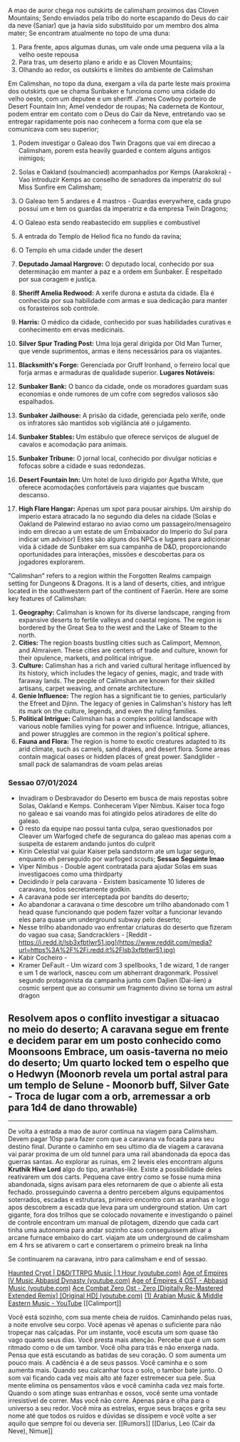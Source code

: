 A mao de auror chega nos outskirts de calimsham proximos das Cloven Mountains;
Sendo enviados pela tribo do norte escapando do Deus do cair da neve (Saniar) que ja havia sido substituido por um membro dos alma mater;
Se encontram atualmente no topo de uma duna:
1. Para frente, apos algumas dunas, um vale onde uma pequena vila a la velho oeste repousa
2. Para tras, um deserto plano e arido e as Cloven Mountains;
3. Olhando ao redor, os outskirts e limites do ambiente de Calimshan
  
Em Calimshan, no topo da duna, exergam a vila da parte leste mais proxima dos outskirts que se chama Sunbaker e funciona como uma cidade do velho oeste, com um deputee e um sheriff.
J’ames Cowboy porteiro de Desert Fountain Inn;
Amel vendedor de roupas;
Na caderneta de Kontour, podem entrar em contato com o Deus do Cair da Neve, entretando vao se entregar rapidamente pois nao conhecem a forma com que ela se comunicava com seu superior;
1. Podem investigar o Galeao dos Twin Dragons que vai em direcao a Calimsham, porem esta heavily guarded e contem alguns antigos inimigos;
2. Solas e Oakland (soulmancied) acompanhados por Kemps (Aarakokra) - Vao introduzir Kemps ao conselho de senadores da imperatriz do sul Miss Sunfire em Calimsham;
3. O Galeao tem 5 andares e 4 mastros - Guardas everywhere, cada grupo possui um e tem os guardas da imperatriz e da empresa Twin Dragons;
4. O Galeao esta sendo reabastecido em supplies e combustivel
5. A entrada do Templo de Heliod fica no fundo da ravina;
6. O Templo eh uma cidade under the desert
  
1. **Deputado Jamaal Hargrove:** O deputado local, conhecido por sua determinação em manter a paz e a ordem em Sunbaker. É respeitado por sua coragem e justiça.
2. **Sheriff Amelia Redwood:** A xerife durona e astuta da cidade. Ela é conhecida por sua habilidade com armas e sua dedicação para manter os forasteiros sob controle.
3. **Harris:** O médico da cidade, conhecido por suas habilidades curativas e conhecimento em ervas medicinais.
4. **Silver Spur Trading Post:** Uma loja geral dirigida por Old Man Turner, que vende suprimentos, armas e itens necessários para os viajantes.
5. **Blacksmith's Forge:** Gerenciada por Gruff Ironhand, o ferreiro local que forja armas e armaduras de qualidade superior.
**Lugares Notáveis:**
1. **Sunbaker Bank:** O banco da cidade, onde os moradores guardam suas economias e onde rumores de um cofre com segredos valiosos são espalhados.
2. **Sunbaker Jailhouse:** A prisão da cidade, gerenciada pelo xerife, onde os infratores são mantidos sob vigilância até o julgamento.
3. **Sunbaker Stables:** Um estábulo que oferece serviços de aluguel de cavalos e acomodação para animais.
4. **Sunbaker Tribune:** O jornal local, conhecido por divulgar notícias e fofocas sobre a cidade e suas redondezas.
5. **Desert Fountain Inn:** Um hotel de luxo dirigido por Agatha White, que oferece acomodações confortáveis para viajantes que buscam descanso.
6. **High Flare Hangar:** Apenas um spot para pousar airships. Um airship do imperio estara atracado la no segundo dia deles na cidade (Solas e Oakland de Palewind estarao no aviao como um passageiro/mensageiro indo em direcao a um estate de um Embaixador do Imperio do Sul para indicar um advisor)
Estes são alguns dos NPCs e lugares para adicionar vida à cidade de Sunbaker em sua campanha de D&D, proporcionando oportunidades para interações, missões e descobertas para os jogadores explorarem.
  
"Calimshan" refers to a region within the Forgotten Realms campaign setting for Dungeons & Dragons. It is a land of deserts, cities, and intrigue located in the southwestern part of the continent of Faerûn.
Here are some key features of Calimshan:
1. **Geography:** Calimshan is known for its diverse landscape, ranging from expansive deserts to fertile valleys and coastal regions. The region is bordered by the Great Sea to the west and the Lake of Steam to the north.
2. **Cities:** The region boasts bustling cities such as Calimport, Memnon, and Almraiven. These cities are centers of trade and culture, known for their opulence, markets, and political intrigue.
3. **Culture:** Calimshan has a rich and varied cultural heritage influenced by its history, which includes the legacy of genies, magic, and trade with faraway lands. The people of Calimshan are known for their skilled artisans, carpet weaving, and ornate architecture.
4. **Genie Influence:** The region has a significant tie to genies, particularly the Efreet and Djinn. The legacy of genies in Calimshan's history has left its mark on the culture, legends, and even the ruling families.
5. **Political Intrigue:** Calimshan has a complex political landscape with various noble families vying for power and influence. Intrigue, alliances, and power struggles are common in the region's political sphere.
6. **Fauna and Flora:** The region is home to exotic creatures adapted to its arid climate, such as camels, sand drakes, and desert flora. Some areas contain magical oases or hidden places of great power.
Sandglider - small pack de salamandras de voam pelas areias
  
  
### **Sessao 07/01/2024**
- Invadiram o Desbravador do Deserto em busca de mais repostas sobre Solas, Oakland e Kemps. Conheceram Viper Nimbus. Kaiser toca fogo no galeao e sai voando mas foi atingido pelos atiradores de elite do galeao.
- O resto da equipe nao possui tanta culpa, serao questionados por Cleaver um Warfoged chefe de seguranca do galeao mas apenas com a suspeita de estarem andando juntos do culprit
- Kirin Celestial vai guiar Kaiser pela sandstorm ate um lugar seguro, enquanto eh perseguido por warfoged scouts;
**Sessao Seguinte lmao**
- Viper Nimbus - Double agent contratada para ajudar Solas em suas investigacoes como uma thirdparty
- Decidindo ir pela caravana - Existem basicamente 10 lideres de caravana, todos secretamente godkin.
- A caravana pode ser interceptada por bandits do deserto;
- Ao abandonar a caravana o time descobre um trilho abandonado com 1 head quase funcionando que podem fazer voltar a funcionar levando eles para quase um underground subway pelo deserto;
- Nesse trilho abandonado vao enfrentar criaturas do deserto que fizeram do vagao sua casa; Sandcracklers - [Reddit - https://i.redd.it/lsb3xfbtlwr51.jpg](https://www.reddit.com/media?url=https%3A%2F%2Fi.redd.it%2Flsb3xfbtlwr51.jpg)
- Kabir Cocheiro -
- Kramer DeFault - Um wizard com 3 spellbooks, 1 de wizard, 1 de ranger e um 1 de warlock, nasceu com um abherrant dragonmark. Possivel segundo protagonista da campanha junto com Dajlien (Dai-lien) a cosmic serpent que ao consumir um fragmento divino se torna um astral dragon
  
Resolvem apos o conflito investigar a situacao no meio do deserto;
A caravana segue em frente e decidem parar em um posto conhecido como Moonsoons Embrace, um oasis-taverna no meio do deserto; Um quarto locked tem o espelho que o Hedwyn (Moonorb revela um portal astral para um templo de Selune - Moonorb buff, Silver Gate - Troca de lugar com a orb, arremessar a orb para 1d4 de dano throwable)
---
---
De volta a estrada a mao de auror continua na viagem para Calimsham. Devem pagar 10sp para fazer com que a caravana va focada para seu destino final.
Durante o caminho em seu ultimo dia de viagem a caravana vai parar proxima de um old tunnel para uma rail abandonada da epoca das guerras santas. Ao explorar as ruinas, em 2 leveis eles encontram alguns **Kruthik Hive Lord** algo do tipo, aranhas-like. Existe a possibilidade deles reativarem um dos carts.
Pequena cave entry como se fosse numa mina abandonada, signs avisam para eles retornarem de que o abiente ali esta fechado. prosseguindo caverna a dentro percebem alguns equipamentos soterrados, escadas e estruturas, primeiro encontro com as aranhas e logo apos descobrem a escada que leva para um underground station. Um cart gigante, fora dos trilhos que se colocado novamente e investigando o painel de controle encontram um manual de pilotagem, dizendo que cada cart tinha uma autonomia para andar sozinho caso conseguissem ativar a arcane furnace embaixo do cart.
viajam ate um underground de calimsham em 4 hrs se ativarem o cart e consertarem o primeiro break na linha
  
Se continuarem na caravana, intro para calimsham e end of sessao.
  
[Haunted Crypt | D&D/TTRPG Music | 1 Hour (youtube.com)](https://www.youtube.com/watch?v=rBlzzgk2AV4)
[Age of Empires IV Music Abbasid Dynasty (youtube.com)](https://www.youtube.com/watch?v=YBZ7E6MAwBM)
[Age of Empires 4 OST - Abbasid Music (youtube.com)](https://www.youtube.com/watch?v=bHh2nX3WmLg)
[Ace Combat Zero Ost - Zero [Digitally Re-Mastered Extended Remix] [Original HD] (youtube.com)](https://www.youtube.com/watch?v=80XAJKqRU9k&list=PLqOkOHeLIrZi0f-NuVTIgOZUyfMpB5T6j&index=2)
[(1) Arabian Music & Middle Eastern Music - YouTube](https://www.youtube.com/watch?v=kpJIt4_DW6U)
[[Calimport]]
  
  
Você está sozinho, com sua mente cheia de ruídos.
Caminhando pelas ruas, a noite envolve seu corpo.
Você apenas vê apenas o suficiente
para não tropeçar nas calçadas.
Por um instante, você escuta um som
quase tão vago quanto seus dias.
Você presta mais atenção.
Percebe que é um som ritmado como o de um tambor.
Você olha para trás e não enxerga nada.
Pensa que está escutando as batidas de seu coração.
O som aumenta um pouco mais.
A cadência é a de seus passos.
Você caminha e o som aumenta mais.
Quando seu calcanhar toca o solo, o tambor bate junto.
O som vai ficando cada vez mais alto
até fazer estremecer sua pele.
Sua mente elimina os pensamentos vãos
e você caminha cada vez mais forte.
Quando o som atinge suas entranhas e ossos,
você sente uma vontade irresistível de correr.
Mas você não corre.
Apenas pára e olha para o universo a seu redor.
Você mira as estrelas, ergue seus braços e grita seu nome
até que todos os ruídos e dúvidas se dissipem
e você volte a ser aquilo que sempre foi ou deveria ser.
[[Rumors]]
[[Darius, Leo (Cair da Neve), Nimue]]